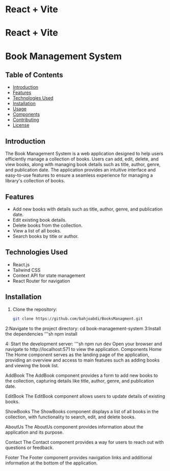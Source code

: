 # React + Vite


# React + Vite
# Book Management System

## Table of Contents
- [Introduction](#introduction)
- [Features](#features)
- [Technologies Used](#technologies-used)
- [Installation](#installation)
- [Usage](#usage)
- [Components](#components)
- [Contributing](#contributing)
- [License](#license)

## Introduction
The Book Management System is a web application designed to help users efficiently manage a collection of books. Users can add, edit, delete, and view books, along with managing book details such as title, author, genre, and publication date. The application provides an intuitive interface and easy-to-use features to ensure a seamless experience for managing a library's collection of books.

## Features
- Add new books with details such as title, author, genre, and publication date.
- Edit existing book details.
- Delete books from the collection.
- View a list of all books.
- Search books by title or author.

## Technologies Used
- React.js
- Tailwind CSS
- Context API for state management
- React Router for navigation

## Installation
1. Clone the repository:
   ```sh
   git clone https://github.com/bahjoabdi/BooksManagment.git
2:Navigate to the project directory:
  cd book-management-system
3:Install the dependencies
   '''sh 
     npm install
       
4: Start the development server: 
     '''sh
    npm run dev
 Open your browser and navigate to http://localhost:571 to view the application.
Components
Home
The Home component serves as the landing page of the application, providing an overview and access to main features such as adding books and viewing the book list.

AddBook
The AddBook component provides a form to add new books to the collection, capturing details like title, author, genre, and publication date.

EditBook
The EditBook component allows users to update details of existing books.

ShowBooks
The ShowBooks component displays a list of all books in the collection, with functionality to search, edit, and delete books.

AboutUs
The AboutUs component provides information about the application and its purpose.

Contact
The Contact component provides a way for users to reach out with questions or feedback.

Footer
The Footer component provides navigation links and additional information at the bottom of the application.   


